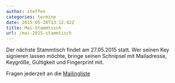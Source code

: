 ```yaml
---
author: steffen
categories: termine
date: 2015-05-20T13:12:42Z
title: Mai-Stammtisch
url: /mai-2015-stammtisch
---
```


Der nächste Stammtisch findet am 27.05.2015 statt. Wer seinen Key signieren lassen möchte, bringe seinen Schnipsel mit Mailadresse, Keygröße, Gültigkeit und Fingerprint mit.

Fragen jederzeit an die [Mailingliste](mailto:computerstammtisch_ludwigsburg@lists.riseup.net)


[Mailingliste]: https://lists.riseup.net/www/info/computerstammtisch_ludwigsburg
